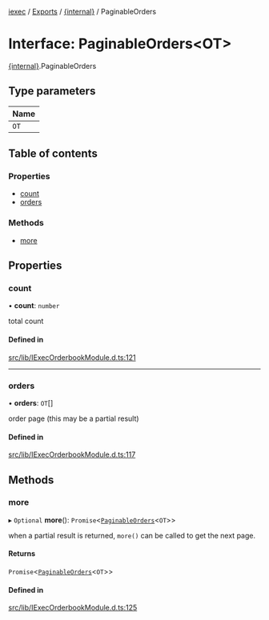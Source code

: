 [iexec](../README.md) / [Exports](../modules.md) / [{internal}](../modules/internal_.md) / PaginableOrders

# Interface: PaginableOrders<OT\>

[{internal}](../modules/internal_.md).PaginableOrders

## Type parameters

| Name |
| :------ |
| `OT` |

## Table of contents

### Properties

- [count](internal_.PaginableOrders.md#count)
- [orders](internal_.PaginableOrders.md#orders)

### Methods

- [more](internal_.PaginableOrders.md#more)

## Properties

### count

• **count**: `number`

total count

#### Defined in

[src/lib/IExecOrderbookModule.d.ts:121](https://github.com/iExecBlockchainComputing/iexec-sdk/blob/29964cf/src/lib/IExecOrderbookModule.d.ts#L121)

___

### orders

• **orders**: `OT`[]

order page (this may be a partial result)

#### Defined in

[src/lib/IExecOrderbookModule.d.ts:117](https://github.com/iExecBlockchainComputing/iexec-sdk/blob/29964cf/src/lib/IExecOrderbookModule.d.ts#L117)

## Methods

### more

▸ `Optional` **more**(): `Promise`<[`PaginableOrders`](internal_.PaginableOrders.md)<`OT`\>\>

when a partial result is returned, `more()` can be called to get the next page.

#### Returns

`Promise`<[`PaginableOrders`](internal_.PaginableOrders.md)<`OT`\>\>

#### Defined in

[src/lib/IExecOrderbookModule.d.ts:125](https://github.com/iExecBlockchainComputing/iexec-sdk/blob/29964cf/src/lib/IExecOrderbookModule.d.ts#L125)
